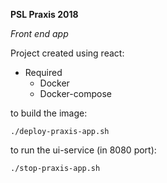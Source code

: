 **PSL Praxis 2018**

*Front end app*

Project created using react:
* Required
  * Docker
  * Docker-compose


to build the image:
```
./deploy-praxis-app.sh
```

to run the ui-service (in 8080 port):
```
./stop-praxis-app.sh
```
